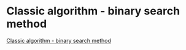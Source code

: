# Classic algorithm - binary search method
[Classic algorithm - binary search method](https://aiwithcloud.com/2022/09/15/classic_algorithm___binary_search_method/)